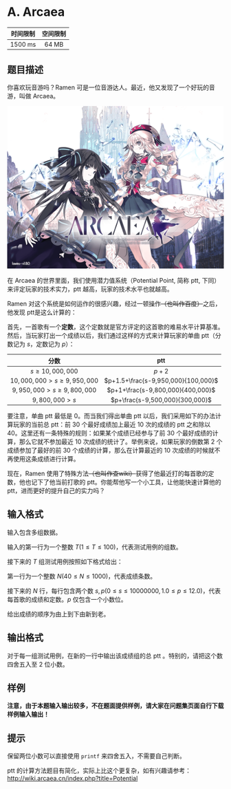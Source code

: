 # A. Arcaea

| 时间限制 | 空间限制 |
| :------: | :------: |
| 1500 ms  |  64 MB   |

## 题目描述

你喜欢玩音游吗？Ramen 可是一位音游达人。最近，他又发现了一个好玩的音游，叫做 Arcaea。

![img](A.png)

在 Arcaea 的世界里面，我们使用潜力值系统（Potential Point, 简称 ptt, 下同）来评定玩家的技术实力，ptt 越高，玩家的技术水平也就越高。

Ramen 对这个系统是如何运作的很感兴趣，经过一顿操作~~（也叫作百度）~~之后，他发现 ptt是这么计算的：

首先，一首歌有一个**定数**，这个定数就是官方评定的这首歌的难易水平计算基准。然后，当玩家打出一个成绩以后，我们通过这样的方式来计算玩家的单曲 ptt（分数记为 $s$，定数记为 $p$）：







|             分数             |                 ptt                 |
| :--------------------------: | :---------------------------------: |
|      $s\ge 10,000,000$       |                $p+2$                |
| $10,000,000> s\ge 9,950,000$ | $p+1.5+\frac{s-9,950,000}{100,000}$ |
|  $9,950,000>s\ge9,800,000$   |  $p+1+\frac{s-9,800,000}{400,000}$  |
|        $9,800,000>s$         |   $p+\frac{s-9,500,000}{300,000}$   |

要注意，单曲 ptt 最低是 $0$。而当我们得出单曲 ptt 以后，我们采用如下的办法计算玩家的当前总 ptt：前 30 个最好成绩加上最近 10 次的成绩的 ptt 之和除以 40。这里还有一条特殊的规则：如果某个成绩已经参与了前 30 个最好成绩的计算，那么它就不参加最近 10 次成绩的统计了。举例来说，如果玩家的倒数第 2 个成绩参加了最好的前 30 个成绩的计算，那么在计算最近的 10 次成绩的时候就不再使用这条成绩进行计算。

现在，Ramen 使用了特殊方法~~（也叫作查wiki）~~获得了他最近打的每首歌的定数，他也记下了他当前打歌的 ptt。你能帮他写一个小工具，让他能快速计算他的 ptt，进而更好的提升自己的实力吗？

## 输入格式

输入包含多组数据。

输入的第一行为一个整数 $T(1\le T\le 100)$，代表测试用例的组数。

接下来的 $T$ 组测试用例按照如下格式给出：

第一行为一个整数 $N(40\le N\le 1000)$，代表成绩条数。

接下来的 $N$ 行，每行包含两个数 $s, p(0\le s\le 10000000, 1.0\le p\le12.0)$，代表每首歌的成绩和定数。$p$ 仅包含一个小数位。

给出成绩的顺序为由上到下由新到老。

## 输出格式

对于每一组测试用例，在新的一行中输出该成绩组的总 ptt 。特别的，请把这个数四舍五入至 2 位小数。

## 样例

**注意，由于本题输入输出较多，不在题面提供样例，请大家在问题集页面自行下载样例输入输出！**

## 提示

保留两位小数可以直接使用 `printf` 来四舍五入，不需要自己判断。

ptt 的计算方法题目有简化，实际上比这个更复杂，如有兴趣请参考：<http://wiki.arcaea.cn/index.php?title=Potential>